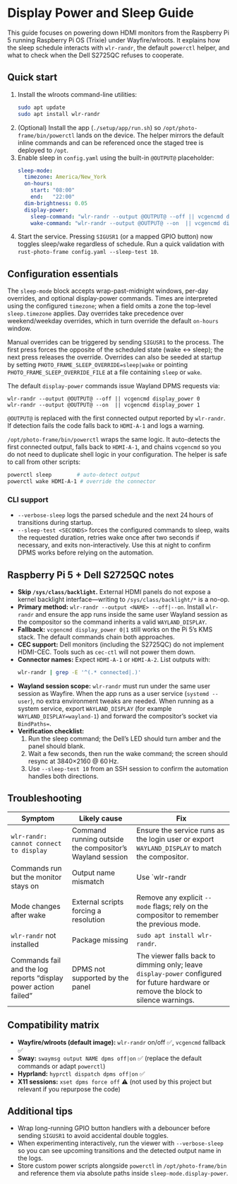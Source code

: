 # Display Power and Sleep Guide

This guide focuses on powering down HDMI monitors from the Raspberry Pi 5 running Raspberry Pi OS (Trixie) under Wayfire/wlroots. It explains how the sleep schedule interacts with `wlr-randr`, the default `powerctl` helper, and what to check when the Dell S2725QC refuses to cooperate.

## Quick start

1. Install the wlroots command-line utilities:
   ```bash
   sudo apt update
   sudo apt install wlr-randr
   ```
2. (Optional) Install the app (`./setup/app/run.sh`) so `/opt/photo-frame/bin/powerctl` lands on the device. The helper mirrors the default inline commands and can be referenced once the staged tree is deployed to `/opt`.
3. Enable sleep in `config.yaml` using the built-in `@OUTPUT@` placeholder:
   ```yaml
   sleep-mode:
     timezone: America/New_York
     on-hours:
       start: "08:00"
       end:   "22:00"
     dim-brightness: 0.05
     display-power:
       sleep-command: "wlr-randr --output @OUTPUT@ --off || vcgencmd display_power 0"
       wake-command: "wlr-randr --output @OUTPUT@ --on  || vcgencmd display_power 1"
   ```
4. Start the service. Pressing `SIGUSR1` (or a mapped GPIO button) now toggles sleep/wake regardless of schedule. Run a quick validation with `rust-photo-frame config.yaml --sleep-test 10`.

## Configuration essentials

The `sleep-mode` block accepts wrap-past-midnight windows, per-day overrides, and optional display-power commands. Times are interpreted using the configured `timezone`; when a field omits a zone the top-level `sleep.timezone` applies. Day overrides take precedence over weekend/weekday overrides, which in turn override the default `on-hours` window.

Manual overrides can be triggered by sending `SIGUSR1` to the process. The first press forces the opposite of the scheduled state (wake ↔ sleep); the next press releases the override. Overrides can also be seeded at startup by setting `PHOTO_FRAME_SLEEP_OVERRIDE=sleep|wake` or pointing `PHOTO_FRAME_SLEEP_OVERRIDE_FILE` at a file containing `sleep` or `wake`.

The default `display-power` commands issue Wayland DPMS requests via:
```
wlr-randr --output @OUTPUT@ --off || vcgencmd display_power 0
wlr-randr --output @OUTPUT@ --on  || vcgencmd display_power 1
```
`@OUTPUT@` is replaced with the first connected output reported by `wlr-randr`. If detection fails the code falls back to `HDMI-A-1` and logs a warning.

`/opt/photo-frame/bin/powerctl` wraps the same logic. It auto-detects the first connected output, falls back to `HDMI-A-1`, and chains `vcgencmd` so you do not need to duplicate shell logic in your configuration. The helper is safe to call from other scripts:
```bash
powerctl sleep        # auto-detect output
powerctl wake HDMI-A-1 # override the connector
```

### CLI support

- `--verbose-sleep` logs the parsed schedule and the next 24 hours of transitions during startup.
- `--sleep-test <SECONDS>` forces the configured commands to sleep, waits the requested duration, retries wake once after two seconds if necessary, and exits non-interactively. Use this at night to confirm DPMS works before relying on the automation.

## Raspberry Pi 5 + Dell S2725QC notes

- **Skip `/sys/class/backlight`.** External HDMI panels do not expose a kernel backlight interface—writing to `/sys/class/backlight/*` is a no-op.
- **Primary method:** `wlr-randr --output <NAME> --off|--on`. Install `wlr-randr` and ensure the app runs inside the same user Wayland session as the compositor so the command inherits a valid `WAYLAND_DISPLAY`.
- **Fallback:** `vcgencmd display_power 0|1` still works on the Pi 5’s KMS stack. The default commands chain both approaches.
- **CEC support:** Dell monitors (including the S2725QC) do not implement HDMI-CEC. Tools such as `cec-ctl` will not power them down.
- **Connector names:** Expect `HDMI-A-1` or `HDMI-A-2`. List outputs with:
  ```bash
  wlr-randr | grep -E '^(.* connected|.)'
  ```
- **Wayland session scope:** `wlr-randr` must run under the same user session as Wayfire. When the app runs as a user service (`systemd --user`), no extra environment tweaks are needed. When running as a system service, export `WAYLAND_DISPLAY` (for example `WAYLAND_DISPLAY=wayland-1`) and forward the compositor’s socket via `BindPaths=`.
- **Verification checklist:**
  1. Run the sleep command; the Dell’s LED should turn amber and the panel should blank.
  2. Wait a few seconds, then run the wake command; the screen should resync at 3840×2160 @ 60 Hz.
  3. Use `--sleep-test 10` from an SSH session to confirm the automation handles both directions.

## Troubleshooting

| Symptom | Likely cause | Fix |
| ------- | ------------ | --- |
| `wlr-randr: cannot connect to display` | Command running outside the compositor’s Wayland session | Ensure the service runs as the login user or export `WAYLAND_DISPLAY` to match the compositor. |
| Commands run but the monitor stays on | Output name mismatch | Use `wlr-randr | grep connected` to find the connector, or rely on the default `@OUTPUT@` placeholder/powerctl helper. |
| Mode changes after wake | External scripts forcing a resolution | Remove any explicit `--mode` flags; rely on the compositor to remember the previous mode. |
| `wlr-randr` not installed | Package missing | `sudo apt install wlr-randr`. |
| Commands fail and the log reports “display power action failed” | DPMS not supported by the panel | The viewer falls back to dimming only; leave `display-power` configured for future hardware or remove the block to silence warnings. |

## Compatibility matrix

- **Wayfire/wlroots (default image):** `wlr-randr` on/off ✅, `vcgencmd` fallback ✅
- **Sway:** `swaymsg output NAME dpms off|on` ✅ (replace the default commands or adapt `powerctl`)
- **Hyprland:** `hyprctl dispatch dpms off|on` ✅
- **X11 sessions:** `xset dpms force off` ⚠️ (not used by this project but relevant if you repurpose the code)

## Additional tips

- Wrap long-running GPIO button handlers with a debouncer before sending `SIGUSR1` to avoid accidental double toggles.
- When experimenting interactively, run the viewer with `--verbose-sleep` so you can see upcoming transitions and the detected output name in the logs.
- Store custom power scripts alongside `powerctl` in `/opt/photo-frame/bin` and reference them via absolute paths inside `sleep-mode.display-power`.
